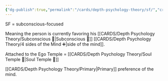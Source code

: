 ```yaml
---
{"dg-publish":true,"permalink":"/cards/depth-psychology-theory/sf/","created":"2023-01-12T13:58:03.157+01:00","updated":"2023-04-10T17:20:29.279+02:00"}
---
```



SF = subconscious-focused 

Meaning the person is currently favoring his [[CARDS/Depth Psychology Theory/Subconscious 🤸\|Subconscious 🤸]] [[CARDS/Depth Psychology Theory/4 sides of the Mind ➕\|side of the mind]]. 

Attached to the Ego Temple = [[CARDS/Depth Psychology Theory/Soul Temple 👥\|Soul Temple 👥]]

[[CARDS/Depth Psychology Theory/Primary\|Primary]] preference of the mind. 

